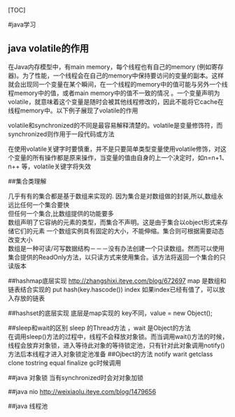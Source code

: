 [TOC]

#java学习

## java volatile的作用
在Java内存模型中，有main memory，每个线程也有自己的memory (例如寄存器)。为了性能，一个线程会在自己的memory中保持要访问的变量的副本。这样就会出现同一个变量在某个瞬间，在一个线程的memory中的值可能与另外一个线程memory中的值，或者main memory中的值不一致的情况 。一个变量声明为volatile，就意味着这个变量是随时会被其他线程修改的，因此不能将它cache在线程memory中。以下例子展现了volatile的作用  

volatile和synchronized的不同是最容易解释清楚的。volatile是变量修饰符，而synchronized则作用于一段代码或方法  

在使用volatile关键字时要慎重，并不是只要简单类型变量使用volatile修饰，对这个变量的所有操作都是原来操作，当变量的值由自身的上一个决定时，如n=n+1、n++ 等，volatile关键字将失效   

##集合类理解

几乎有有的集合都是基于数组来实现的. 因为集合是对数组做的封装,所以,数组永远比任何一个集合要快  
但任何一个集合,比数组提供的功能要多  
数组声明了它容纳的元素的类型，而集合不声明。这是由于集合以object形式来存储它们的元素 
一个数组实例具有固定的大小，不能伸缩。集合则可根据需要动态改变大小  
数组是一种可读/可写数据结构－－－没有办法创建一个只读数组。然而可以使用集合提供的ReadOnly方法，以只读方式来使用集合。该方法将返回一个集合的只读版本

##hashmap底层实现
http://zhangshixi.iteye.com/blog/672697
map 是数组和链表结合实现的  put hash(key.hascode()) index 如果index已经有值了，可以放入存放的链表

##hashset的底层实现
底层是map实现的 key不同，value = new Object();

##sleep和wait的区别
sleep 的Thread方法 ，wait 是Object的方法    
在调用sleep()方法的过程中，线程不会释放对象锁。而当调用wait()方法的时候，线程会放弃对象锁，进入等待此对象的等待锁定池，只有针对此对象调用notify()方法后本线程才进入对象锁定池准备
##Ojbect的方法
notify warit getclass clone tostring equal finalize gc时候调用

##java 对象锁
当有synchronized时会对对象加锁

##java nio 
http://weixiaolu.iteye.com/blog/1479656

##java 线程池